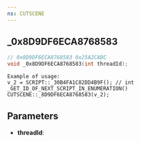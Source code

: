 ```yaml
---
ns: CUTSCENE
---
```

## _0x8D9DF6ECA8768583

```c
// 0x8D9DF6ECA8768583 0x25A2CABC
void _0x8D9DF6ECA8768583(int threadId);
```

```
Example of usage:  
v_2 = SCRIPT::_30B4FA1C82DD4B9F(); // int _GET_ID_OF_NEXT_SCRIPT_IN_ENUMERATION()  
CUTSCENE::_8D9DF6ECA8768583(v_2);  
```

## Parameters
* **threadId**: 

